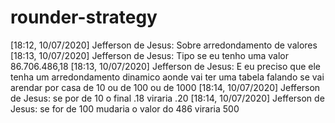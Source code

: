 # rounder-strategy

[18:12, 10/07/2020] Jefferson de Jesus: Sobre arredondamento de valores
[18:13, 10/07/2020] Jefferson de Jesus: Tipo se eu tenho uma valor 
    86.706.486,18
[18:13, 10/07/2020] Jefferson de Jesus: E eu preciso que ele tenha um arredondamento dinamico aonde vai ter uma tabela falando se vai arendar por casa de 10 ou de 100 ou de 1000
[18:14, 10/07/2020] Jefferson de Jesus: se por de 10 o final .18 viraria .20
[18:14, 10/07/2020] Jefferson de Jesus: se for de 100 mudaria o valor do 486 viraria 500
